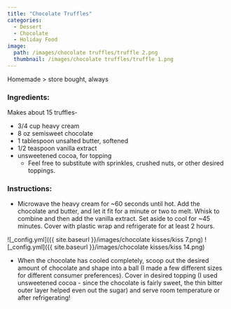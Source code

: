 ```yaml
---
title: "Chocolate Truffles"
categories:
  - Dessert
  - Chocolate
  - Holiday Food
image:
  path: /images/chocolate truffles/truffle 2.png
  thumbnail: /images/chocolate truffles/truffle 1.png
---
```


Homemade > store bought, always

### Ingredients:

Makes about 15 truffles-

* 3/4 cup heavy cream
* 8 oz semisweet chocolate
* 1 tablespoon unsalted butter, softened
* 1/2 teaspoon vanilla extract
* unsweetened cocoa, for topping
  - Feel free to substitute with sprinkles, crushed nuts, or other desired toppings.

### Instructions:

* Microwave the heavy cream for ~60 seconds until hot. Add the chocolate and butter, and let it fit for a minute or two to melt. Whisk to combine and then add the vanilla extract. Set aside to cool for ~45 minutes. Cover with plastic wrap and refrigerate for at least 2 hours.

![_config.yml]({{ site.baseurl }}/images/chocolate kisses/kiss 7.png)
![_config.yml]({{ site.baseurl }}/images/chocolate kisses/kiss 14.png)

* When the chocolate has cooled completely, scoop out the desired amount of chocolate and shape into a ball (I made a few different sizes for different consumer preferences). Cover in desired topping (I used unsweetened cocoa - since the chocolate is fairly sweet, the thin bitter outer layer helped even out the sugar) and serve room temperature or after refrigerating!



